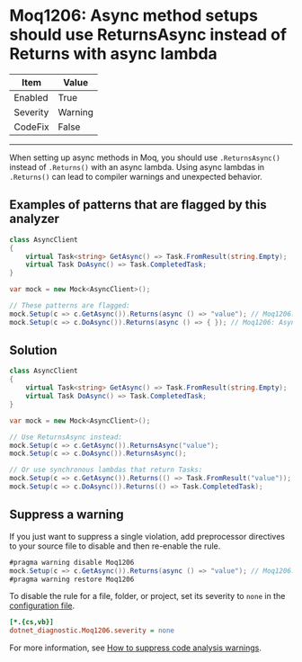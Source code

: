 # Moq1206: Async method setups should use ReturnsAsync instead of Returns with async lambda

| Item     | Value |
| -------- | ----- |
| Enabled  | True  |
| Severity | Warning |
| CodeFix  | False |
---

When setting up async methods in Moq, you should use `.ReturnsAsync()` instead of `.Returns()` with an async lambda. Using async lambdas in `.Returns()` can lead to compiler warnings and unexpected behavior.

## Examples of patterns that are flagged by this analyzer

```csharp
class AsyncClient
{
    virtual Task<string> GetAsync() => Task.FromResult(string.Empty);
    virtual Task DoAsync() => Task.CompletedTask;
}

var mock = new Mock<AsyncClient>();

// These patterns are flagged:
mock.Setup(c => c.GetAsync()).Returns(async () => "value"); // Moq1206: Async method setups should use ReturnsAsync instead of Returns with async lambda
mock.Setup(c => c.DoAsync()).Returns(async () => { }); // Moq1206: Async method setups should use ReturnsAsync instead of Returns with async lambda
```

## Solution

```csharp
class AsyncClient
{
    virtual Task<string> GetAsync() => Task.FromResult(string.Empty);
    virtual Task DoAsync() => Task.CompletedTask;
}

var mock = new Mock<AsyncClient>();

// Use ReturnsAsync instead:
mock.Setup(c => c.GetAsync()).ReturnsAsync("value");
mock.Setup(c => c.DoAsync()).ReturnsAsync();

// Or use synchronous lambdas that return Tasks:
mock.Setup(c => c.GetAsync()).Returns(() => Task.FromResult("value"));
mock.Setup(c => c.DoAsync()).Returns(() => Task.CompletedTask);
```

## Suppress a warning

If you just want to suppress a single violation, add preprocessor directives to
your source file to disable and then re-enable the rule.

```csharp
#pragma warning disable Moq1206
mock.Setup(c => c.GetAsync()).Returns(async () => "value"); // Moq1206: Async method setups should use ReturnsAsync instead of Returns with async lambda
#pragma warning restore Moq1206
```

To disable the rule for a file, folder, or project, set its severity to `none`
in the
[configuration file](https://learn.microsoft.com/en-us/dotnet/fundamentals/code-analysis/configuration-files).

```ini
[*.{cs,vb}]
dotnet_diagnostic.Moq1206.severity = none
```

For more information, see
[How to suppress code analysis warnings](https://learn.microsoft.com/en-us/dotnet/fundamentals/code-analysis/suppress-warnings).